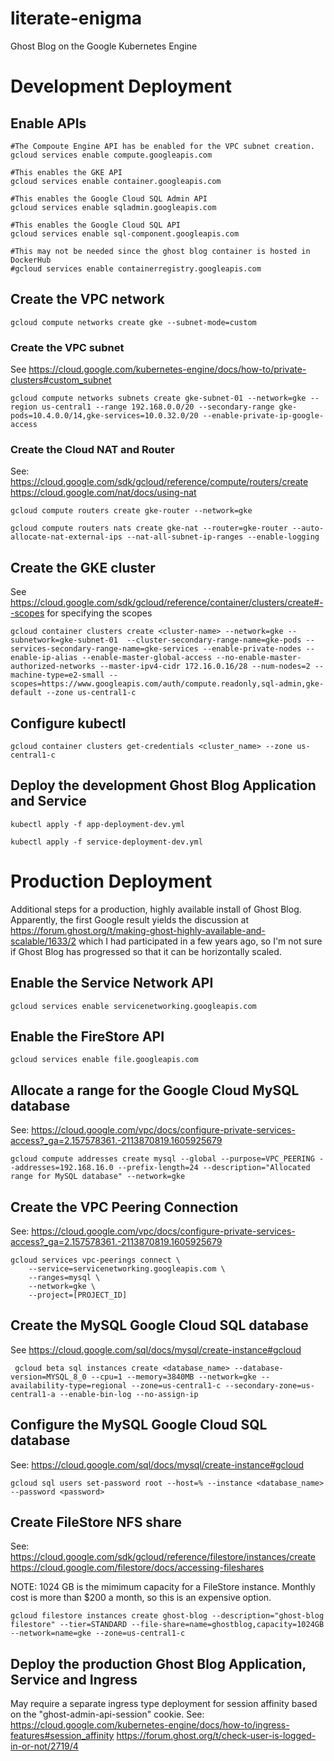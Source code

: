 # literate-enigma
Ghost Blog on the Google Kubernetes Engine

# Development Deployment

## Enable APIs
```
#The Compoute Engine API has be enabled for the VPC subnet creation.
gcloud services enable compute.googleapis.com

#This enables the GKE API
gcloud services enable container.googleapis.com

#This enables the Google Cloud SQL Admin API
gcloud services enable sqladmin.googleapis.com

#This enables the Google Cloud SQL API
gcloud services enable sql-component.googleapis.com

#This may not be needed since the ghost blog container is hosted in DockerHub
#gcloud services enable containerregistry.googleapis.com
```
## Create the VPC network
```
gcloud compute networks create gke --subnet-mode=custom
```

### Create the VPC subnet
See https://cloud.google.com/kubernetes-engine/docs/how-to/private-clusters#custom_subnet
```
gcloud compute networks subnets create gke-subnet-01 --network=gke --region us-central1 --range 192.168.0.0/20 --secondary-range gke-pods=10.4.0.0/14,gke-services=10.0.32.0/20 --enable-private-ip-google-access
```

### Create the Cloud NAT and Router
See:
https://cloud.google.com/sdk/gcloud/reference/compute/routers/create
https://cloud.google.com/nat/docs/using-nat
```
gcloud compute routers create gke-router --network=gke

gcloud compute routers nats create gke-nat --router=gke-router --auto-allocate-nat-external-ips --nat-all-subnet-ip-ranges --enable-logging
```

## Create the GKE cluster
See https://cloud.google.com/sdk/gcloud/reference/container/clusters/create#--scopes for specifying the scopes
```
gcloud container clusters create <cluster-name> --network=gke --subnetwork=gke-subnet-01  --cluster-secondary-range-name=gke-pods --services-secondary-range-name=gke-services --enable-private-nodes --enable-ip-alias --enable-master-global-access --no-enable-master-authorized-networks --master-ipv4-cidr 172.16.0.16/28 --num-nodes=2 --machine-type=e2-small --scopes=https://www.googleapis.com/auth/compute.readonly,sql-admin,gke-default --zone us-central1-c
```

## Configure kubectl
```
gcloud container clusters get-credentials <cluster_name> --zone us-central1-c
```

## Deploy the development Ghost Blog Application and Service
```
kubectl apply -f app-deployment-dev.yml

kubectl apply -f service-deployment-dev.yml
```

# Production Deployment
Additional steps for a production, highly available install of Ghost Blog. Apparently, the first Google result yields the discussion at https://forum.ghost.org/t/making-ghost-highly-available-and-scalable/1633/2 which I had participated in a few years ago, so I'm not sure if Ghost Blog has progressed so that it can be horizontally scaled.

## Enable the Service Network API
```
gcloud services enable servicenetworking.googleapis.com
```

## Enable the FireStore API
```
gcloud services enable file.googleapis.com
```

## Allocate a range for the Google Cloud MySQL database
See: 
https://cloud.google.com/vpc/docs/configure-private-services-access?_ga=2.157578361.-2113870819.1605925679
```
gcloud compute addresses create mysql --global --purpose=VPC_PEERING --addresses=192.168.16.0 --prefix-length=24 --description="Allocated range for MySQL database" --network=gke
```

## Create the VPC Peering Connection
See: 
https://cloud.google.com/vpc/docs/configure-private-services-access?_ga=2.157578361.-2113870819.1605925679
```
gcloud services vpc-peerings connect \
    --service=servicenetworking.googleapis.com \
    --ranges=mysql \
    --network=gke \
    --project=[PROJECT_ID]
```

## Create the MySQL Google Cloud SQL database
See https://cloud.google.com/sql/docs/mysql/create-instance#gcloud
```
 gcloud beta sql instances create <database_name> --database-version=MYSQL_8_0 --cpu=1 --memory=3840MB --network=gke --availability-type=regional --zone=us-central1-c --secondary-zone=us-central1-a --enable-bin-log --no-assign-ip
```

## Configure the MySQL Google Cloud SQL database
See:
https://cloud.google.com/sql/docs/mysql/create-instance#gcloud
```
gcloud sql users set-password root --host=% --instance <database_name> --password <password>
```
## Create FileStore NFS share
See: 
https://cloud.google.com/sdk/gcloud/reference/filestore/instances/create
https://cloud.google.com/filestore/docs/accessing-fileshares

NOTE: 1024 GB is the mimimum capacity for a FileStore instance. Monthly cost is more than $200 a month,
so this is an expensive option.
```
gcloud filestore instances create ghost-blog --description="ghost-blog filestore" --tier=STANDARD --file-share=name=ghostblog,capacity=1024GB --network=name=gke --zone=us-central1-c
```

## Deploy the production Ghost Blog Application, Service and Ingress
May require a separate ingress type deployment for session affinity based on the "ghost-admin-api-session" cookie.
See: 
https://cloud.google.com/kubernetes-engine/docs/how-to/ingress-features#session_affinity
https://forum.ghost.org/t/check-user-is-logged-in-or-not/2719/4
